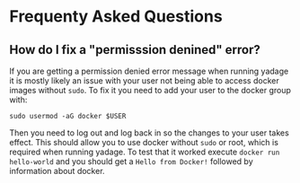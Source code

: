 # Frequenty Asked Questions

## How do I fix a "permisssion denined" error?

If you are getting a permission denied error message when running yadage it is 
mostly likely an issue with your user not being able to access docker images 
without `sudo`.  To fix it you need to add your user to the docker group with:

```
sudo usermod -aG docker $USER
```

Then you need to log out and log back in so the changes to your user takes 
effect. This should allow you to use docker without `sudo` or root, which is 
required when running yadage. To test that it worked execute `docker run 
hello-world` and you should get a `Hello from Docker!` followed by information 
about docker.
